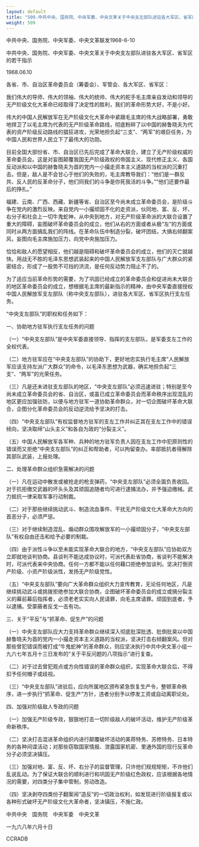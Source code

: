 ```yaml
---
layout: default
title: "509.中共中央、国务院、中央军委、中央文革关于中央支左部队进驻各大军区、省军区的若干指示"
weight: 509
---
```


中共中央、国务院、中央军委、中央文革联发1968-6-10

中共中央、国务院、中央军委、中央文革关于中央支左部队进驻各大军区、省军区的若干指示

1968.06.10

各省、市、自治区革命委员会（筹委会）、军管会、各大军区、省军区：

我们伟大的导师、伟大的领袖、伟大的统帅、伟大的舵手毛主席亲自发动和领导的无产阶级文化大革命已经取得了决定性的胜利，我们的革命形势大好，不是小好。

伟大的中国人民解放军在无产阶级文化大革命中紧跟毛主席的伟大战略部署，勇敢地捍卫了以毛主席为代表的无产阶级革命路线，彻底粉碎了以中国的赫鲁晓夫为代表的资产阶级反动路线的猖狂进攻，光荣地担负起“三支”、“两军”的艰巨任务，为中国人民和世界人民立下了最伟大的功勋。

目前全国大部份省、市、自治区已先后完成了革命大联合，建立了无产阶级权威的革命委员会。这是对妄图颠覆我国无产阶级政权的帝国主义、现代修正主义、各国反动派和以中国的赫鲁晓夫为首的党内一小撮走资本主义道路的当权派的沉重打击。但是，敌人是不会甘心于他们的失败的，毛主席教导我们：“他们是一群反共、反人民的反革命分子，他们同我们的斗争是你死我活的斗争。”“他们还要作最后的挣扎。”

福建、云南、广西、西藏、新疆等省、自治区至今尚未成立革命委员会，是阶级斗争在党内的激烈反映。来自党内一小撮顽固不化的走资派，伙同地、富、反、坏、右分子和社会上一切牛鬼蛇神，从中央到地方，对无产阶级革命派的大联合设置了重大的障碍，妄图破坏革命委员会的成立，他们从右的方面或者从极“左”的方面或同时从两方面搞乱我们的阵线。在革命队伍中制造分裂，破坏团结，大搞右倾翻案风，妄图向毛主席施加压力，向党中央施加压力。

恰恰和敌人的愿望相反，他们越是阻碍和破坏革命委员会的成立，他们的灭亡就越快。用战无不胜的毛泽东思想武装起来的中国人民解放军支左部队与广大群众的紧密结合，形成了一股势不可挡的洪流，是任何反动势力阻止不了的。

为了适应当前革命形势的需要，为了巩固已经成立的革命委员会和促进尚未大联合的地区革命委员会的成立，想根据毛主席的最新指示的精神，由中央军委直接授权中国人民解放军支左部队（称中央支左部队），进驻各大军区、省军区执行支左任务。

“中央支左部队”的职权和任务如下：

一、协助地方驻军执行支左任务的问题

（一）“中央支左部队”是中央军委直接领导、指挥的支左部队，是军委支左工作的全权代表。

（二）地方驻军应在“中央支左部队”的协助下，更好地忠实执行毛主席“人民解放军应该支持左派广大群众”的命令，以毛泽东思想为武器，确实地担负起“三支”、“两军”的光荣任务。

（三）凡是还未进驻支左部队的地区，“中央支左部队”必须迅速进驻；特别是至今尚未成立革命委员会的省、自治区，或虽已成立革命委员会而革命秩序出现混乱的地区更应加强驻防，以便与地方驻军一道协助革命群众，对一切企图破坏革命大联合，企图分化革命委员会的反动逆流给予坚决的打击。

（四）“中央支左部队”有权监督地方驻军的支左工作并纠正其在支左工作中的错误倾向，坚决取缔“山头主义”和各自为政的“分裂主义”。

（五）中国人民解放军各军种、兵种的地方驻军负责人因在支左工作中犯原则性的错误而又拒绝“中央支左部队”的纠正和帮助者，可以拘留查办。率部抵抗者得解除其部队武装，上报处理。

二、处理革命群众组织急需解决的问题

（一）凡在运动中散发或被抢走的枪支弹药，“中央支左部队”必须全面负责收回。对于抗拒缴交武器的坏头头及其顽固追随者均可进行逮捕法办，并予强迫缴械。武力抵抗一律采取军事行动制裁。

（二）对于那些继续挑动武斗、制造流血事件、干扰无产阶级文化大革命大方向的首恶分子，必须严惩。

（三）对于继续制造混乱、煽动群众围攻解放军的一小撮顽固分子，“中央支左部队”有权自由还击和给予必要的制裁。

（四）由于派性斗争以至未能实现革命大联合的地方，“中央支左部队”应协助双方立即就地谈判协商。县谈判不能达成协议时，可派代表赴省协商，省谈判不能解决时，可派代表来中央协商。任何一方都不能以任何藉口拒绝参加谈判。坚决打倒资产阶级、小资产阶级派性，发扬无产阶级党性。

（五）“中央支左部队”要向广大革命群众组织大力宣传教育，无论任何地区，凡是继续挑动武斗或挑拨拒绝参加大联合协商，企图破坏革命委员会的成立或搞分裂主义的幕前幕后指挥者，必须老老实实向人民请罪，向毛主席请罪。顽固到底者，予以逮捕。受蒙蔽者反戈一击有功。

三、关于“平反”与“抓革命、促生产”的问题

（一）中央支左部队应大力支持革命群众继续深入彻底批深批透、批倒批臭以中国赫鲁晓夫为首的党内一小撮走资本主义道路的当权派，坚决打击右倾翻案风。但对那些曾犯错误而被打成“牛鬼蛇神”的革命群众，则应坚决执行中共中央文革小组一九六七年五月十三日发布的“关于平反问题的八项指示”进行复查。

（二）对于过去曾犯观点或方向性错误的革命群众组织，实现革命大联合后，不得扣予任何帽子或歧视。

（三）“中央支左部队”进驻后，应向所属地区颁布紧急恢复生产令，整顿革命秩序，进一步执行“抓革命、促生产”方针，违者分别予以停发工资或自动离职论处。

四、加强对阶级敌人专政的问题

（一）加强无产阶级专政，狠狠地打击一切阶级敌人的破坏活动，维护无产阶级革命新秩序。

（二）坚决打击混进革命组织内进行颠覆破坏活动的美蒋特务、苏修特务、日本特务的各种间谍活动；对那些窃取国家情报、泄露国家机密、里通外国的现行反革命分子必须坚决镇压。

（三）加强对地、富、反、坏、右分子的监督管理，只许他们规规矩矩，不许他们乱说乱动。为了保证大联合的顺利进行和巩固无产阶级红色政权，应该根据各地情况的需要，对四类分子集中管制，劳动改造。

（四）坚决剥夺四类份子翻案闹“造反”的一切政治权利，如发现进行阶级报复或以各种形式破坏无产阶级文化大革命者，坚决镇压，不施仁政。

中共中央　国务院　中央军委　中央文革

一九六八年六月十日

CCRADB

